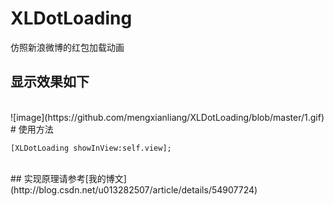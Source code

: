 # XLDotLoading
仿照新浪微博的红包加载动画
 <br>
## 显示效果如下
 <br>
 ![image](https://github.com/mengxianliang/XLDotLoading/blob/master/1.gif)
 # 使用方法

```objc
[XLDotLoading showInView:self.view];
```
<br>
## 实现原理请参考[我的博文](http://blog.csdn.net/u013282507/article/details/54907724)
